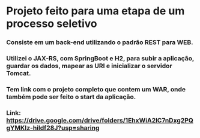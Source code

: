# Projeto feito para uma etapa de um processo seletivo

### Consiste em um back-end utilizando o padrão REST para WEB.
### Utilizei o JAX-RS, com SpringBoot e H2, para subir a aplicação, guardar os dados, mapear as URI e inicializar o servidor Tomcat.
### Tem link com o projeto completo que contem um WAR, onde também pode ser feito o start da aplicação.
### Link: https://drive.google.com/drive/folders/1EhxWiA2lC7nDxg2PQgYMKIz-hildf28J?usp=sharing
